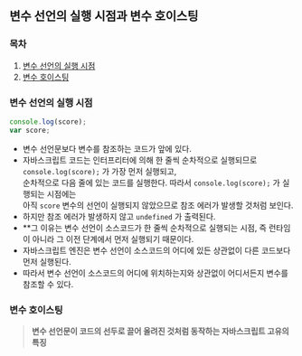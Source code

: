 ## 변수 선언의 실행 시점과 변수 호이스팅

### 목차

1. [변수 선언의 실행 시점](#변수-선언의-실행-시점)
2. [변수 호이스팅](#변수-호이스팅)


### 변수 선언의 실행 시점

```javascript
console.log(score);
var score;
```

- 변수 선언문보다 변수를 참조하는 코드가 앞에 있다.
- 자바스크립트 코드는 인터프리터에 의해 한 줄씩 순차적으로 실행되므로 `console.log(score);` 가 가장 먼저 실행되고,   
  순차적으로 다음 줄에 있는 코드를 실행한다. 따라서 `console.log(score);` 가 실행되는 시점에는   
  아직 `score` 변수의 선언이 실행되지 않았으므로 참조 에러가 발생할 것처럼 보인다.
- 하지만 참조 에러가 발생하지 않고 `undefined` 가 출력된다.
- **그 이유는 변수 선언이 소스코드가 한 줄씩 순차적으로 실행되는 시점, 즉 런타임이 아니라 그 이전 단계에서 먼저 실행되기 때문이다.
- 자바스크립트 엔진은 변수 선언이 소스코드의 어디에 있든 상관없이 다른 코드보다 먼저 실행된다.
- 따라서 변수 선언이 소스코드의 어디에 위치하는지와 상관없이 어디서든지 변수를 참조할 수 있다.

### 변수 호이스팅

> **변수 선언문이 코드의 선두로 끌어 올려진 것처럼 동작하는 자바스크립트 고유의 특징** 
